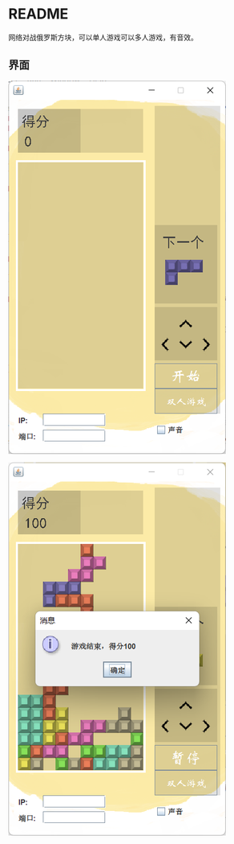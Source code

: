 # README

网络对战俄罗斯方块，可以单人游戏可以多人游戏，有音效。

## 界面

![image-20220924110406363](README.assets/image-20220924110406363.png)

![image-20220924110726966](README.assets/image-20220924110726966.png)
